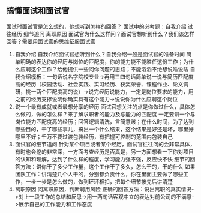 <!--
 * @Author: yuzihan yuzihanyuzihan@163.com
 * @Date: 2022-06-03 10:58:00
 * @LastEditors: yuzihan yuzihanyuzihan@163.com
 * @LastEditTime: 2022-06-03 12:50:40
 * @FilePath: /fe_interview/面经/面试.md
 * @Description: 这是默认设置,请设置`customMade`, 打开koroFileHeader查看配置 进行设置: https://github.com/OBKoro1/koro1FileHeader/wiki/%E9%85%8D%E7%BD%AE
-->
## 搞懂面试和面试官
面试时面试官是怎么想的，他想听到怎样的回答？
面试中的必考题：自我介绍 过往经历 细节追问 离职原因
面试官为什么这样问？面试官想听到什么？我们该怎样回答？需要用面试官的思维征服面试官
1. 自我介绍
自我介绍面试官想听到什么？自我介绍一般是面试官的准备时间
简单明确的表达你的经历与岗位的匹配度，你的能力能不能胜任这份工作；为什么应聘这个工作？给他提供一些问你问题的思路；不能滔滔不绝想说啥说啥
自我介绍模板：一句话说名字院校专业->再用三四句话简单说一说与简历匹配度高的经历（校园活动、社会实践、实习经历、获奖荣誉、课程作业、论文调研，挑一两个匹配度高的说）->说完经历说能力，一定是岗位要求的能力，用之前的经历支撑说明你确实具有这个能力->说说你为什么应聘这个岗位
2. 说一个最有成就或者最想分享的经历
面试官想关注的点是你做过什么，具体怎么做的，做的怎么样？来了解求职者的能力及与能力的匹配度
一定要讲一个与岗位能力匹配度高的经历；回答逻辑清洗，言简意赅；在什么时间，为了达到哪些目的，干了哪些事儿，搞出一个什么结果，这个结果是好还是坏，哪里好哪里不好；千万不要过渡包装经历，有把握可控制的范围内包装自己
3. 面试官的细节追问
针对某个项目或者某个经历，面试官往往问的会非常具体，有时也会挖的非常深，一方面考查经历是否真是，另一方面想看一下你对项目的认知和理解，达到了什么样的程度，学习能力强不强，反应快不快
细节的回答方法：讲你干了多少工作量，这个工作干了多久，怎么干的，干的什么
如果团队工作：讲清楚几个人干的，分别都负责什么，你在里面主要做了哪些工作，一步一步是怎么做的，做到环环相扣，把每个细节按先后讲清楚
4. 离职原因
问离职原因，判断聘用风险
正确的回答方法：说出离职的真实情况->对上一段工作的总结和反思->用一两句话客观中立的表达对前公司的不满意->展示自己的工作能力和工作态度
